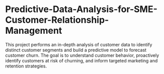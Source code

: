 # Predictive-Data-Analysis-for-SME-Customer-Relationship-Management
This project performs an in-depth analysis of customer data to identify distinct customer segments and build a predictive model to forecast customer churn. The goal is to understand customer behavior, proactively identify customers at risk of churning, and inform targeted marketing and retention strategies.
